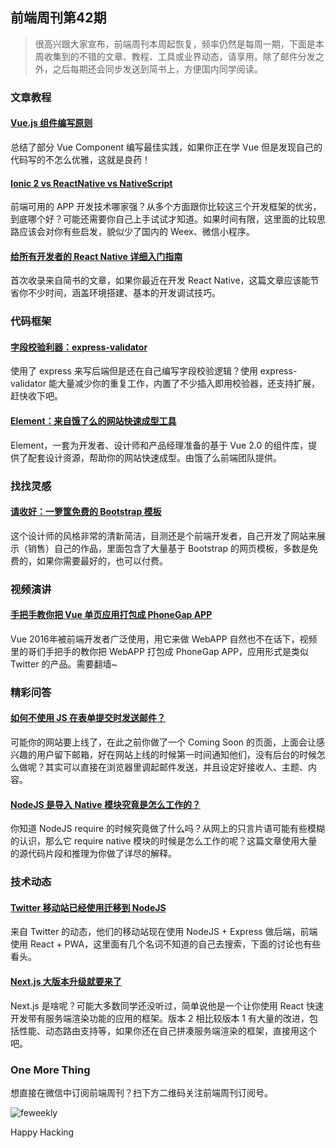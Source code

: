 ## 前端周刊第42期

> 很高兴跟大家宣布，前端周刊本周起恢复，频率仍然是每周一期，下面是本周收集到的不错的文章、教程、工具或业界动态，请享用。除了邮件分发之外，之后每期还会同步发送到简书上，方便国内同学阅读。

### 文章教程

#### [Vue.js 组件编写原则](https://github.com/pablohpsilva/vuejs-component-style-guide)

总结了部分 Vue Component 编写最佳实践，如果你正在学 Vue 但是发现自己的代码写的不怎么优雅，这就是良药！

#### [Ionic 2 vs ReactNative vs NativeScript](http://www.discoversdk.com/blog/ionic-2-vs-reactnative-vs-nativescript)

前端可用的 APP 开发技术哪家强？从多个方面跟你比较这三个开发框架的优劣，到底哪个好？可能还需要你自己上手试试才知道。如果时间有限，这里面的比较思路应该会对你有些启发，貌似少了国内的 Weex、微信小程序。

#### [给所有开发者的 React Native 详细入门指南](http://www.jianshu.com/p/fa0874be0827)

首次收录来自简书的文章，如果你最近在开发 React Native，这篇文章应该能节省你不少时间，涵盖环境搭建、基本的开发调试技巧。

### 代码框架

#### [字段校验利器：express-validator](https://github.com/ctavan/express-validator)

使用了 express 来写后端但是还在自己编写字段校验逻辑？使用 express-validator 能大量减少你的重复工作，内置了不少插入即用校验器，还支持扩展，赶快收下吧。

#### [Element：来自饿了么的网站快速成型工具](http://element.eleme.io/#/zh-CN/component/collapse)

Element，一套为开发者、设计师和产品经理准备的基于 Vue 2.0 的组件库，提供了配套设计资源，帮助你的网站快速成型。由饿了么前端团队提供。

### 找找灵感

#### [请收好：一箩筐免费的 Bootstrap 模板](https://www.creative-tim.com/)

这个设计师的风格非常的清新简洁，目测还是个前端开发者，自己开发了网站来展示（销售）自己的作品，里面包含了大量基于 Bootstrap 的网页模板，多数是免费的，如果你需要最好的，也可以付费。

### 视频演讲

#### [手把手教你把 Vue 单页应用打包成 PhoneGap APP](https://www.youtube.com/watch?v=R6MmXfgh4tQ)

Vue 2016年被前端开发者广泛使用，用它来做 WebAPP 自然也不在话下，视频里的哥们手把手的教你把 WebAPP 打包成 PhoneGap APP，应用形式是类似 Twitter 的产品。需要翻墙~

### 精彩问答

#### [如何不使用 JS 在表单提交时发送邮件？](http://stackoverflow.com/questions/12626940/mailto-on-submit-button)

可能你的网站要上线了，在此之前你做了一个 Coming Soon 的页面，上面会让感兴趣的用户留下邮箱，好在网站上线的时候第一时间通知他们，没有后台的时候怎么做呢？其实可以直接在浏览器里调起邮件发送，并且设定好接收人、主题、内容。

#### [NodeJS 是导入 Native 模块究竟是怎么工作的？](https://blog.ghaiklor.com/how-nodejs-requires-native-shared-objects-63648092f178#.s4m7h860b)

你知道 NodeJS require 的时候究竟做了什么吗？从网上的只言片语可能有些模糊的认识，那么它 require native 模块的时候是怎么工作的呢？这篇文章使用大量的源代码片段和推理为你做了详尽的解释。

### 技术动态

#### [Twitter 移动站已经使用迁移到 NodeJS](https://twitter.com/necolas/status/829128165314306048)

来自 Twitter 的动态，他们的移动站现在使用 NodeJS + Express 做后端，前端使用 React + PWA，这里面有几个名词不知道的自己去搜索，下面的讨论也有些看头。

#### [Next.js 大版本升级就要来了](https://jsmantra.com/next-on-next-js-1a134505f346#.zfmpoyjsw)

Next.js 是啥呢？可能大多数同学还没听过，简单说他是一个让你使用 React 快速开发带有服务端渲染功能的应用的框架。版本 2 相比较版本 1 有大量的改进，包括性能、动态路由支持等，如果你还在自己拼凑服务端渲染的框架，直接用这个吧。

### One More Thing

想直接在微信中订阅前端周刊？扫下方二维码关注前端周刊订阅号。

![feweekly](http://www.feweekly.com/img/src/weekly/feweekly/qrcode.jpg)

Happy Hacking
